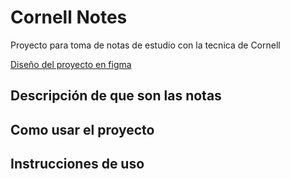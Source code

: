 # Cornell Notes

Proyecto para toma de notas de estudio con la tecnica de Cornell

[Diseño del proyecto en figma](https://www.figma.com/file/sRvuqpKgkt98f3Nmr1jn0c/Cornell-Notes-thinking?node-id=0-1&t=eUPYhqDYjT85GiPq-0)

## Descripción de que son las notas

## Como usar el proyecto

## Instrucciones de uso
